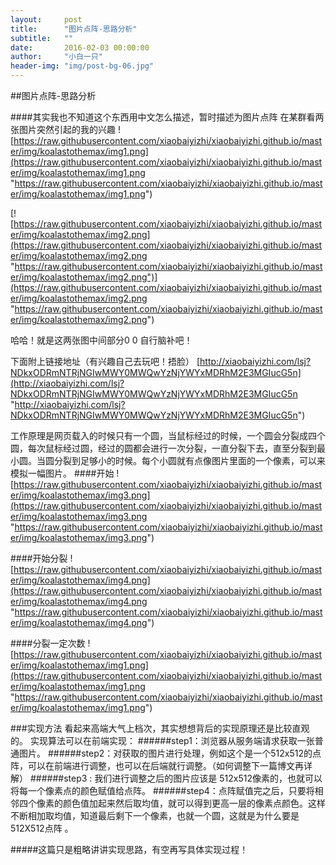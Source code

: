 ```yaml
---
layout:     post
title:      "图片点阵-思路分析"
subtitle:   ""
date:       2016-02-03 00:00:00
author:     "小白一只"
header-img: "img/post-bg-06.jpg"
---
```



##图片点阵-思路分析

####其实我也不知道这个东西用中文怎么描述，暂时描述为图片点阵
在某群看两张图片突然引起的我的兴趣
![https://raw.githubusercontent.com/xiaobaiyizhi/xiaobaiyizhi.github.io/master/img/koalastothemax/img1.png](https://raw.githubusercontent.com/xiaobaiyizhi/xiaobaiyizhi.github.io/master/img/koalastothemax/img1.png "https://raw.githubusercontent.com/xiaobaiyizhi/xiaobaiyizhi.github.io/master/img/koalastothemax/img1.png")

[![https://raw.githubusercontent.com/xiaobaiyizhi/xiaobaiyizhi.github.io/master/img/koalastothemax/img2.png](https://raw.githubusercontent.com/xiaobaiyizhi/xiaobaiyizhi.github.io/master/img/koalastothemax/img2.png "https://raw.githubusercontent.com/xiaobaiyizhi/xiaobaiyizhi.github.io/master/img/koalastothemax/img2.png")](https://raw.githubusercontent.com/xiaobaiyizhi/xiaobaiyizhi.github.io/master/img/koalastothemax/img2.png "https://raw.githubusercontent.com/xiaobaiyizhi/xiaobaiyizhi.github.io/master/img/koalastothemax/img2.png")


哈哈！就是这两张图中间部分0 0 自行脑补吧！

下面附上链接地址（有兴趣自己去玩吧！捂脸）
[http://xiaobaiyizhi.com/lsj?NDkxODRmNTRjNGIwMWY0MWQwYzNjYWYxMDRhM2E3MGIucG5n](http://xiaobaiyizhi.com/lsj?NDkxODRmNTRjNGIwMWY0MWQwYzNjYWYxMDRhM2E3MGIucG5n "http://xiaobaiyizhi.com/lsj?NDkxODRmNTRjNGIwMWY0MWQwYzNjYWYxMDRhM2E3MGIucG5n")

工作原理是网页载入的时候只有一个圆，当鼠标经过的时候，一个圆会分裂成四个圆，每次鼠标经过圆，经过的圆都会进行一次分裂，一直分裂下去，直至分裂到最小圆。当圆分裂到足够小的时候。每个小圆就有点像图片里面的一个像素，可以来模拟一幅图片。
####开始
![https://raw.githubusercontent.com/xiaobaiyizhi/xiaobaiyizhi.github.io/master/img/koalastothemax/img3.png](https://raw.githubusercontent.com/xiaobaiyizhi/xiaobaiyizhi.github.io/master/img/koalastothemax/img3.png "https://raw.githubusercontent.com/xiaobaiyizhi/xiaobaiyizhi.github.io/master/img/koalastothemax/img3.png")

####开始分裂
![https://raw.githubusercontent.com/xiaobaiyizhi/xiaobaiyizhi.github.io/master/img/koalastothemax/img4.png](https://raw.githubusercontent.com/xiaobaiyizhi/xiaobaiyizhi.github.io/master/img/koalastothemax/img4.png "https://raw.githubusercontent.com/xiaobaiyizhi/xiaobaiyizhi.github.io/master/img/koalastothemax/img4.png")

####分裂一定次数
![https://raw.githubusercontent.com/xiaobaiyizhi/xiaobaiyizhi.github.io/master/img/koalastothemax/img1.png](https://raw.githubusercontent.com/xiaobaiyizhi/xiaobaiyizhi.github.io/master/img/koalastothemax/img1.png "https://raw.githubusercontent.com/xiaobaiyizhi/xiaobaiyizhi.github.io/master/img/koalastothemax/img1.png")


###实现方法
看起来高端大气上档次，其实想想背后的实现原理还是比较直观的。
实现算法可以在前端实现：
######step1：浏览器从服务端请求获取一张普通图片。
######step2：对获取的图片进行处理，例如这个是一个512x512的点阵，可以在前端进行调整，也可以在后端就行调整。（如何调整下一篇博文再详解）
######step3 : 我们进行调整之后的图片应该是 512x512像素的，也就可以将每一个像素点的颜色赋值给点阵。
######step4：点阵赋值完之后，只要将相邻四个像素的颜色值加起来然后取均值，就可以得到更高一层的像素点颜色。这样不断相加取均值，知道最后剩下一个像素，也就一个圆，这就是为什么要是512X512点阵 。

#####这篇只是粗略讲讲实现思路，有空再写具体实现过程！


